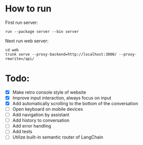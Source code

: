 # How to run
First run server:
```shell
run --package server --bin server
```

Next run web server:
```shell
cd web
trunk serve --proxy-backend=http://localhost:3000/ --proxy-rewrite=/api/
```

# Todo:
- [x] Make retro console style of website
- [x] Improve input interaction, always focus on input
- [x] Add automatically scrolling to the bottom of the conversation
- [ ] Open keyboard on mobile devices
- [ ] Add navigation by assistant
- [ ] Add history to conversation
- [ ] Add error handling
- [ ] Add tests
- [ ] Utilize built-in semantic router of LangChain
